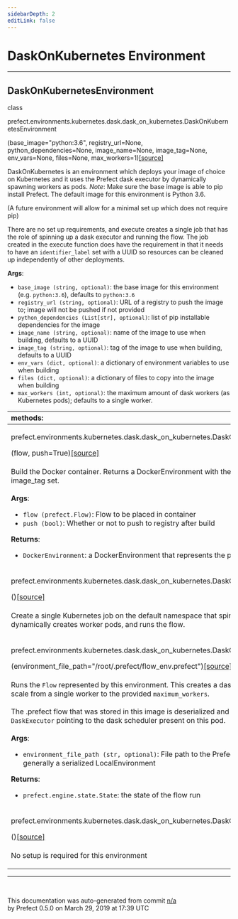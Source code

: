 ```yaml
---
sidebarDepth: 2
editLink: false
---
```

# DaskOnKubernetes Environment
---
 ## DaskOnKubernetesEnvironment
 <div class='class-sig' id='prefect-environments-kubernetes-dask-dask-on-kubernetes-daskonkubernetesenvironment'><p class="prefect-sig">class </p><p class="prefect-class">prefect.environments.kubernetes.dask.dask_on_kubernetes.DaskOnKubernetesEnvironment</p>(base_image="python:3.6", registry_url=None, python_dependencies=None, image_name=None, image_tag=None, env_vars=None, files=None, max_workers=1)<span class="source"><a href="https://github.com/PrefectHQ/prefect/blob/master/src/prefect/environments/kubernetes/dask/dask_on_kubernetes.py#L15">[source]</a></span></div>

DaskOnKubernetes is an environment which deploys your image of choice on Kubernetes and it uses the Prefect dask executor by dynamically spawning workers as pods. *Note*: Make sure the base image is able to pip install Prefect. The default image for this environment is Python 3.6.

(A future environment will allow for a minimal set up which does not require pip)

There are no set up requirements, and execute creates a single job that has the role of spinning up a dask executor and running the flow. The job created in the execute function does have the requirement in that it needs to have an `identifier_label` set with a UUID so resources can be cleaned up independently of other deployments.

**Args**:     <ul class="args"><li class="args">`base_image (string, optional)`: the base image for this environment (e.g. `python:3.6`), defaults to `python:3.6`     </li><li class="args">`registry_url (string, optional)`: URL of a registry to push the image to; image will not be pushed if not provided     </li><li class="args">`python_dependencies (List[str], optional)`: list of pip installable dependencies for the image     </li><li class="args">`image_name (string, optional)`: name of the image to use when building, defaults to a UUID     </li><li class="args">`image_tag (string, optional)`: tag of the image to use when building, defaults to a UUID     </li><li class="args">`env_vars (dict, optional)`: a dictionary of environment variables to use when building     </li><li class="args">`files (dict, optional)`: a dictionary of files to copy into the image when building     </li><li class="args">`max_workers (int, optional)`: the maximum amount of dask workers (as Kubernetes pods); defaults to a single worker.</li></ul>

|methods: &nbsp;&nbsp;&nbsp;&nbsp;&nbsp;&nbsp;&nbsp;&nbsp;&nbsp;&nbsp;&nbsp;&nbsp;&nbsp;&nbsp;&nbsp;&nbsp;&nbsp;&nbsp;&nbsp;&nbsp;&nbsp;&nbsp;&nbsp;&nbsp;&nbsp;&nbsp;&nbsp;&nbsp;&nbsp;&nbsp;&nbsp;&nbsp;&nbsp;&nbsp;&nbsp;&nbsp;&nbsp;&nbsp;&nbsp;&nbsp;&nbsp;&nbsp;&nbsp;&nbsp;&nbsp;&nbsp;&nbsp;&nbsp;&nbsp;&nbsp;&nbsp;&nbsp;&nbsp;&nbsp;&nbsp;&nbsp;&nbsp;&nbsp;&nbsp;&nbsp;&nbsp;&nbsp;&nbsp;&nbsp;&nbsp;&nbsp;&nbsp;&nbsp;&nbsp;&nbsp;&nbsp;&nbsp;&nbsp;&nbsp;&nbsp;&nbsp;&nbsp;&nbsp;&nbsp;&nbsp;&nbsp;&nbsp;&nbsp;&nbsp;&nbsp;&nbsp;&nbsp;&nbsp;&nbsp;&nbsp;&nbsp;&nbsp;&nbsp;&nbsp;&nbsp;&nbsp;&nbsp;&nbsp;&nbsp;&nbsp;&nbsp;&nbsp;&nbsp;&nbsp;&nbsp;&nbsp;&nbsp;&nbsp;&nbsp;&nbsp;&nbsp;&nbsp;&nbsp;&nbsp;&nbsp;&nbsp;&nbsp;&nbsp;&nbsp;&nbsp;&nbsp;&nbsp;&nbsp;&nbsp;&nbsp;&nbsp;&nbsp;&nbsp;&nbsp;&nbsp;&nbsp;&nbsp;&nbsp;&nbsp;&nbsp;&nbsp;&nbsp;&nbsp;&nbsp;&nbsp;&nbsp;&nbsp;&nbsp;&nbsp;&nbsp;&nbsp;&nbsp;&nbsp;&nbsp;&nbsp;|
|:----|
 | <div class='method-sig' id='prefect-environments-kubernetes-dask-dask-on-kubernetes-daskonkubernetesenvironment-build'><p class="prefect-class">prefect.environments.kubernetes.dask.dask_on_kubernetes.DaskOnKubernetesEnvironment.build</p>(flow, push=True)<span class="source"><a href="https://github.com/PrefectHQ/prefect/blob/master/src/prefect/environments/kubernetes/dask/dask_on_kubernetes.py#L199">[source]</a></span></div>
<p class="methods">Build the Docker container. Returns a DockerEnvironment with the appropriate image_name and image_tag set.<br><br>**Args**:     <ul class="args"><li class="args">`flow (prefect.Flow)`: Flow to be placed in container     </li><li class="args">`push (bool)`: Whether or not to push to registry after build</li></ul>**Returns**:     <ul class="args"><li class="args">`DockerEnvironment`: a DockerEnvironment that represents the provided flow.</li></ul></p>|
 | <div class='method-sig' id='prefect-environments-kubernetes-dask-dask-on-kubernetes-daskonkubernetesenvironment-execute'><p class="prefect-class">prefect.environments.kubernetes.dask.dask_on_kubernetes.DaskOnKubernetesEnvironment.execute</p>()<span class="source"><a href="https://github.com/PrefectHQ/prefect/blob/master/src/prefect/environments/kubernetes/dask/dask_on_kubernetes.py#L172">[source]</a></span></div>
<p class="methods">Create a single Kubernetes job on the default namespace that spins up a dask scheduler, dynamically creates worker pods, and runs the flow.</p>|
 | <div class='method-sig' id='prefect-environments-kubernetes-dask-dask-on-kubernetes-daskonkubernetesenvironment-run'><p class="prefect-class">prefect.environments.kubernetes.dask.dask_on_kubernetes.DaskOnKubernetesEnvironment.run</p>(environment_file_path="/root/.prefect/flow_env.prefect")<span class="source"><a href="https://github.com/PrefectHQ/prefect/blob/master/src/prefect/environments/kubernetes/dask/dask_on_kubernetes.py#L135">[source]</a></span></div>
<p class="methods">Runs the `Flow` represented by this environment. This creates a dask scheduler with the ability to scale from a single worker to the provided `maximum_workers`.<br><br>The .prefect flow that was stored in this image is deserialized and has its `run` method called with the `DaskExecutor` pointing to the dask scheduler present on this pod.<br><br>**Args**:     <ul class="args"><li class="args">`environment_file_path (str, optional)`: File path to the Prefect environment file; this     is generally a serialized LocalEnvironment</li></ul>**Returns**:     <ul class="args"><li class="args">`prefect.engine.state.State`: the state of the flow run</li></ul></p>|
 | <div class='method-sig' id='prefect-environments-kubernetes-dask-dask-on-kubernetes-daskonkubernetesenvironment-setup'><p class="prefect-class">prefect.environments.kubernetes.dask.dask_on_kubernetes.DaskOnKubernetesEnvironment.setup</p>()<span class="source"><a href="https://github.com/PrefectHQ/prefect/blob/master/src/prefect/environments/kubernetes/dask/dask_on_kubernetes.py#L193">[source]</a></span></div>
<p class="methods">No setup is required for this environment</p>|

---
<br>


<p class="auto-gen">This documentation was auto-generated from commit <a href='https://github.com/PrefectHQ/prefect/commit/n/a'>n/a</a> </br>by Prefect 0.5.0 on March 29, 2019 at 17:39 UTC</p>